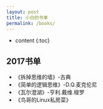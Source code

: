 ```yaml
---
layout: post
title: 小白的书单
permalink: /books/
---
```


* content
{:toc}


2017书单
-----------------------------------------------------------------

+ 《拆掉思维的墙》-古典
+ 《简单的逻辑思维》-D.Q.麦克伦尼
+ 《瓦尔澄湖》-亨利.戴维.梭罗
+ 《鸟哥的Linux私房菜》
